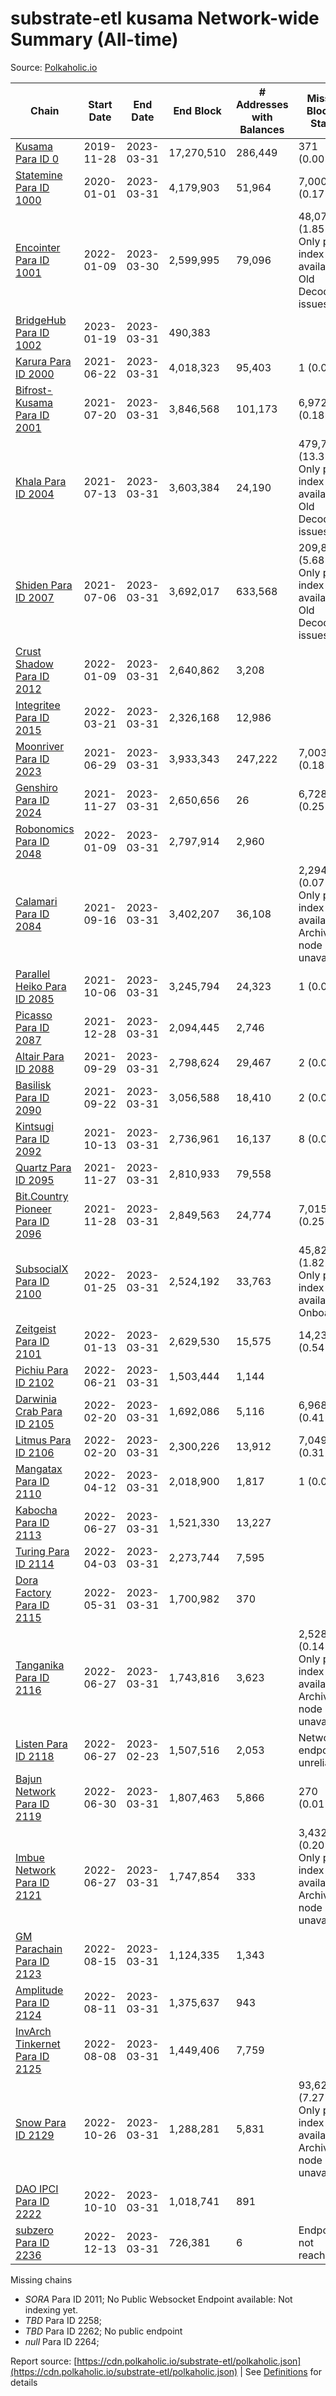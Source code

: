 # substrate-etl kusama Network-wide Summary (All-time)

Source: [Polkaholic.io](https://polkaholic.io)


| Chain            | Start Date | End Date | End Block | # Addresses with Balances | Missing Blocks / Status |
| ---------------- | ---------- | ---------| --------- | ------------------------- | ----------------------- |
| [Kusama Para ID 0](/kusama/0-kusama) | 2019-11-28 | 2023-03-31 | 17,270,510 |  286,449 | 371 (0.00%)  |
| [Statemine Para ID 1000](/kusama/1000-statemine) | 2020-01-01 | 2023-03-31 | 4,179,903 |  51,964 | 7,000 (0.17%)  |
| [Encointer Para ID 1001](/kusama/1001-encointer) | 2022-01-09 | 2023-03-30 | 2,599,995 |  79,096 | 48,073 (1.85%) Only partial index available: Old Decoding issues |
| [BridgeHub Para ID 1002](/kusama/1002-bridgehub) | 2023-01-19 | 2023-03-31 | 490,383 |   |    |
| [Karura Para ID 2000](/kusama/2000-karura) | 2021-06-22 | 2023-03-31 | 4,018,323 |  95,403 | 1 (0.00%)  |
| [Bifrost-Kusama Para ID 2001](/kusama/2001-bifrost-ksm) | 2021-07-20 | 2023-03-31 | 3,846,568 |  101,173 | 6,972 (0.18%)  |
| [Khala Para ID 2004](/kusama/2004-khala) | 2021-07-13 | 2023-03-31 | 3,603,384 |  24,190 | 479,738 (13.31%) Only partial index available: Old Decoding issues |
| [Shiden Para ID 2007](/kusama/2007-shiden) | 2021-07-06 | 2023-03-31 | 3,692,017 |  633,568 | 209,844 (5.68%) Only partial index available: Old Decoding issues |
| [Crust Shadow Para ID 2012](/kusama/2012-shadow) | 2022-01-09 | 2023-03-31 | 2,640,862 |  3,208 |    |
| [Integritee Para ID 2015](/kusama/2015-integritee) | 2022-03-21 | 2023-03-31 | 2,326,168 |  12,986 |    |
| [Moonriver Para ID 2023](/kusama/2023-moonriver) | 2021-06-29 | 2023-03-31 | 3,933,343 |  247,222 | 7,003 (0.18%)  |
| [Genshiro Para ID 2024](/kusama/2024-genshiro) | 2021-11-27 | 2023-03-31 | 2,650,656 |  26 | 6,728 (0.25%)  |
| [Robonomics Para ID 2048](/kusama/2048-robonomics) | 2022-01-09 | 2023-03-31 | 2,797,914 |  2,960 |    |
| [Calamari Para ID 2084](/kusama/2084-calamari) | 2021-09-16 | 2023-03-31 | 3,402,207 |  36,108 | 2,294 (0.07%) Only partial index available: Archive node unavailable |
| [Parallel Heiko Para ID 2085](/kusama/2085-parallel-heiko) | 2021-10-06 | 2023-03-31 | 3,245,794 |  24,323 | 1 (0.00%)  |
| [Picasso Para ID 2087](/kusama/2087-picasso) | 2021-12-28 | 2023-03-31 | 2,094,445 |  2,746 |    |
| [Altair Para ID 2088](/kusama/2088-altair) | 2021-09-29 | 2023-03-31 | 2,798,624 |  29,467 | 2 (0.00%)  |
| [Basilisk Para ID 2090](/kusama/2090-basilisk) | 2021-09-22 | 2023-03-31 | 3,056,588 |  18,410 | 2 (0.00%)  |
| [Kintsugi Para ID 2092](/kusama/2092-kintsugi) | 2021-10-13 | 2023-03-31 | 2,736,961 |  16,137 | 8 (0.00%)  |
| [Quartz Para ID 2095](/kusama/2095-quartz) | 2021-11-27 | 2023-03-31 | 2,810,933 |  79,558 |    |
| [Bit.Country Pioneer Para ID 2096](/kusama/2096-bitcountrypioneer) | 2021-11-28 | 2023-03-31 | 2,849,563 |  24,774 | 7,015 (0.25%)  |
| [SubsocialX Para ID 2100](/kusama/2100-subsocialx) | 2022-01-25 | 2023-03-31 | 2,524,192 |  33,763 | 45,822 (1.82%) Only partial index available: Onboarding |
| [Zeitgeist Para ID 2101](/kusama/2101-zeitgeist) | 2022-01-13 | 2023-03-31 | 2,629,530 |  15,575 | 14,237 (0.54%)  |
| [Pichiu Para ID 2102](/kusama/2102-pichiu) | 2022-06-21 | 2023-03-31 | 1,503,444 |  1,144 |    |
| [Darwinia Crab Para ID 2105](/kusama/2105-crab) | 2022-02-20 | 2023-03-31 | 1,692,086 |  5,116 | 6,968 (0.41%)  |
| [Litmus Para ID 2106](/kusama/2106-litmus) | 2022-02-20 | 2023-03-31 | 2,300,226 |  13,912 | 7,049 (0.31%)  |
| [Mangatax Para ID 2110](/kusama/2110-mangatax) | 2022-04-12 | 2023-03-31 | 2,018,900 |  1,817 | 1 (0.00%)  |
| [Kabocha Para ID 2113](/kusama/2113-kabocha) | 2022-06-27 | 2023-03-31 | 1,521,330 |  13,227 |    |
| [Turing Para ID 2114](/kusama/2114-turing) | 2022-04-03 | 2023-03-31 | 2,273,744 |  7,595 |    |
| [Dora Factory Para ID 2115](/kusama/2115-dorafactory) | 2022-05-31 | 2023-03-31 | 1,700,982 |  370 |    |
| [Tanganika Para ID 2116](/kusama/2116-tanganika) | 2022-06-27 | 2023-03-31 | 1,743,816 |  3,623 | 2,528 (0.14%) Only partial index available: Archive node unavailable |
| [Listen Para ID 2118](/kusama/2118-listen) | 2022-06-27 | 2023-02-23 | 1,507,516 |  2,053 |   Network endpoint unreliable |
| [Bajun Network Para ID 2119](/kusama/2119-bajun) | 2022-06-30 | 2023-03-31 | 1,807,463 |  5,866 | 270 (0.01%)  |
| [Imbue Network Para ID 2121](/kusama/2121-imbue) | 2022-06-27 | 2023-03-31 | 1,747,854 |  333 | 3,432 (0.20%) Only partial index available: Archive node unavailable |
| [GM Parachain Para ID 2123](/kusama/2123-gm) | 2022-08-15 | 2023-03-31 | 1,124,335 |  1,343 |    |
| [Amplitude Para ID 2124](/kusama/2124-amplitude) | 2022-08-11 | 2023-03-31 | 1,375,637 |  943 |    |
| [InvArch Tinkernet Para ID 2125](/kusama/2125-tinkernet) | 2022-08-08 | 2023-03-31 | 1,449,406 |  7,759 |    |
| [Snow Para ID 2129](/kusama/2129-snow) | 2022-10-26 | 2023-03-31 | 1,288,281 |  5,831 | 93,629 (7.27%) Only partial index available: Archive node unavailable |
| [DAO IPCI Para ID 2222](/kusama/2222-daoipci) | 2022-10-10 | 2023-03-31 | 1,018,741 |  891 |    |
| [subzero Para ID 2236](/kusama/2236-subzero) | 2022-12-13 | 2023-03-31 | 726,381 |  6 |   Endpoint not reachable |

Missing chains


* *SORA* Para ID 2011; No Public Websocket Endpoint available: Not indexing yet.
* *TBD* Para ID 2258; 
* *TBD* Para ID 2262; No public endpoint
* *null* Para ID 2264; 

Report source: [https://cdn.polkaholic.io/substrate-etl/polkaholic.json](https://cdn.polkaholic.io/substrate-etl/polkaholic.json) | See [Definitions](/DEFINITIONS.md) for details
